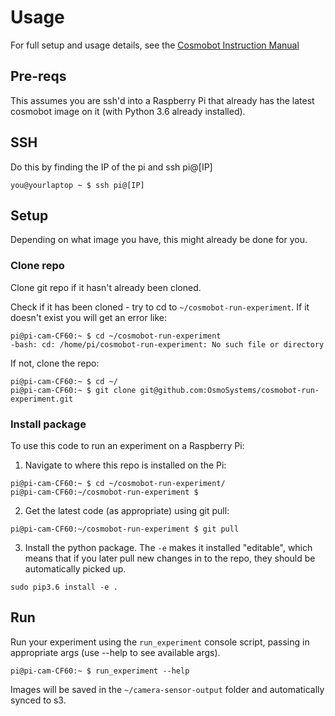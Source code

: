 # Usage

For full setup and usage details, see the [Cosmobot Instruction Manual](https://docs.google.com/document/d/1ZYK24QlmTyvdBJlXioD8hm90TbwAEc02sMYBzOlQnoU/edit)

## Pre-reqs
This assumes you are ssh'd into a Raspberry Pi that already has the latest cosmobot image on it (with Python 3.6 already installed).

## SSH
Do this by finding the IP of the pi and ssh pi@[IP]
```
you@yourlaptop ~ $ ssh pi@[IP]
```

## Setup
Depending on what image you have, this might already be done for you.

### Clone repo
Clone git repo if it hasn't already been cloned.

Check if it has been cloned - try to cd to `~/cosmobot-run-experiment`. If it doesn't exist you will get an error like:
```
pi@pi-cam-CF60:~ $ cd ~/cosmobot-run-experiment
-bash: cd: /home/pi/cosmobot-run-experiment: No such file or directory
```

If not, clone the repo:
```
pi@pi-cam-CF60:~ $ cd ~/
pi@pi-cam-CF60:~ $ git clone git@github.com:OsmoSystems/cosmobot-run-experiment.git
```

### Install package
To use this code to run an experiment on a Raspberry Pi:
1. Navigate to where this repo is installed on the Pi:
```
pi@pi-cam-CF60:~ $ cd ~/cosmobot-run-experiment/
pi@pi-cam-CF60:~/cosmobot-run-experiment $
```

2. Get the latest code (as appropriate) using git pull:
```
pi@pi-cam-CF60:~/cosmobot-run-experiment $ git pull
```

3. Install the python package. The `-e` makes it installed "editable", which means that if you later pull new changes in to the repo, they should be automatically picked up.
```
sudo pip3.6 install -e .
```

## Run
Run your experiment using the `run_experiment` console script, passing in appropriate args (use --help to see available args).
```
pi@pi-cam-CF60:~ $ run_experiment --help
```

Images will be saved in the `~/camera-sensor-output` folder and automatically synced to s3.
